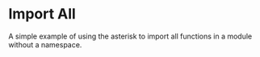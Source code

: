 # Import All

A simple example of using the asterisk to import all functions in a module
without a namespace.
